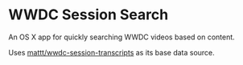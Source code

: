 # WWDC Session Search

An OS X app for quickly searching WWDC videos based on content.

Uses [mattt/wwdc-session-transcripts](https://github.com/mattt/wwdc-session-transcripts) as its base data source.
